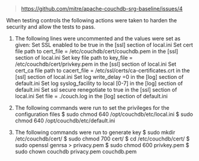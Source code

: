 > https://github.com/mitre/apache-couchdb-srg-baseline/issues/4

When testing controls the following actions were taken to harden the security and allow the tests to pass.

1. The following lines were uncommented and the values were set as given:
	Set SSL enabled to be true in the [ssl] section of local.ini
	Set cert file path to cert_file = /etc/couchdb/cert/couchdb.pem in the [ssl] section of local.ini
	Set key file path to key_file = /etc/couchdb/cert/privkey.pem in the [ssl] section of local.ini
	Set cert_ca file path to cacert_file = /etc/ssl/certs/ca-certificates.crt in the [ssl] section of local.ini
	Set log write_delay =0 in the [log] section of default.ini 
	Set log syslog_facility to local [0-7] in the [log] section of default.ini 
	Set ssl secure renegotiate to true in the [ssl] section of local.ini
	Set file = ./couch.log in the [log] section of default.ini 

2. The following commands were run to set the privileges for the configuration files
	$ sudo chmod 640 /opt/couchdb/etc/local.ini
	$ sudo chmod 640 /opt/couchdb/etc/default.ini

3. The following commands were run to generate key
	$ sudo mkdir /etc/couchdb/cert/
	$ sudo chmod 700 cert/
	$ cd /etc/couchdb/cert/
	$ sudo openssl genrsa > privacy.pem
	$ sudo chmod 600 privkey.pem
	$ sudo chown couchdb privacy.pem couchdb.pem
	

